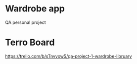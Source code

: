 # Wardrobe app
QA personal project
# Terro Board
https://trello.com/b/sTnvvxw5/qa-project-1-wardrobe-libruary
